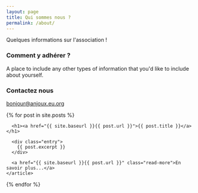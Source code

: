 ```yaml
---
layout: page
title: Qui sommes nous ?
permalink: /about/
---
```


Quelques informations sur l'association !

### Comment y adhérer ?

A place to include any other types of information that you'd like to include about yourself.

### Contactez nous

[bonjour@anjoux.eu.org](mailto:bonjour@anjoux.eu.org)

<div class="posts">
  {% for post in site.posts %}
    <article class="post">

      <h1><a href="{{ site.baseurl }}{{ post.url }}">{{ post.title }}</a></h1>

      <div class="entry">
        {{ post.excerpt }}
      </div>

      <a href="{{ site.baseurl }}{{ post.url }}" class="read-more">En savoir plus...</a>
    </article>
  {% endfor %}
</div>
